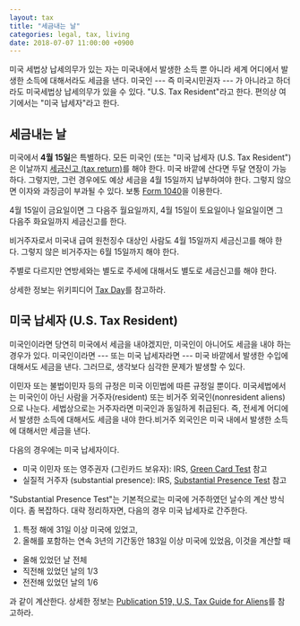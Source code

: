 ```yaml
---
layout: tax
title: "세금내는 날"
categories: legal, tax, living
date: 2018-07-07 11:00:00 +0900
---
```


미국 세법상 납세의무가 있는 자는 미국내에서 발생한 소득 뿐 아니라 세계 어디에서 발생한 소득에 대해서라도 세금을 낸다. 미국인 --- 즉 미국시민권자 --- 가 아니라고 하더라도 미국세법상 납세의무가 있을 수 있다. "U.S. Tax Resident"라고 한다. 편의상 여기에서는 "미국 납세자"라고 한다.

## 세금내는 날

미국에서 **4월 15일**은 특별하다. 모든 미국인 (또는 "미국 납세자 (U.S. Tax Resident")은 이날까지 [세금신고 (tax return)](https://en.wikipedia.org/wiki/Tax_return_(United_States))를 해야 한다. 미국 바깥에 산다면 두달 연장이 가능하다. 그렇지만, 그런 경우에도 예상 세금을 4월 15일까지 납부하여야 한다. 그렇지 않으면 이자와 과징금이 부과될 수 있다. 보통 [Form 1040](https://en.wikipedia.org/wiki/Form_1040)을 이용한다. 

4월 15일이 금요일이면 그 다음주 월요일까지, 4월 15일이 토요일이나 일요일이면 그 다음주 화요일까지 세금신고를 한다.


비거주자로서 미국내 급여 원천징수 대상인 사람도 4월 15일까지 세금신고를 해야 한다. 그렇지 않은 비거주자는 6월 15일까지 해야 한다.

주별로 다르지만 연방세와는 별도로 주세에 대해서도 별도로 세금신고를 해야 한다.

상세한 정보는 위키피디어 [Tax Day](https://en.wikipedia.org/wiki/Tax_Day)를 참고하라.

## 미국 납세자 (U.S. Tax Resident)

미국인이라면 당연히 미국에서 세금을 내야겠지만, 미국인이 아니어도 세금을 내야 하는 경우가 있다. 미국인이라면 --- 또는 미국 납세자라면 --- 미국 바깥에서 발생한 수입에 대해서도 세금을 낸다. 그러므로, 생각보다 심각한 문제가 발생할 수 있다.

이민자 또는 불법이민자 등의 규정은 미국 이민법에 따른 규정일 뿐이다. 미국세법에서는 미국인이 아닌 사람을 거주자(resident) 또는 비거주 외국인(nonresident aliens)으로 나눈다. 세법상으로는 거주자라면 미국인과 동일하게 취급된다. 즉, 전세계 어디에서 발생한 소득에 대해서도 세금을 내야 한다.비거주 외국인은 미국 내에서 발생한 소득에 대해서만 세금을 낸다.

다음의 경우에는 미국 납세자이다.

- 미국 이민자 또는 영주권자 (그린카드 보유자): IRS, [Green Card Test](https://www.irs.gov/individuals/international-taxpayers/alien-residency-green-card-test) 참고
- 실질적 거주자 (substantial presence): IRS, [Substantial Presence Test](https://www.irs.gov/individuals/international-taxpayers/substantial-presence-test) 참고

"Substantial Presence Test"는 기본적으로는 미국에 거주하였던 날수의 계산 방식이다. 좀 복잡하다. 대략 정리하자면, 다음의 경우 미국 납세자로 간주한다.

1. 특정 해에 31일 이상 미국에 있었고,
2. 올해를 포함하는 연속 3년의 기간동안 183일 이상 미국에 있었음, 이것을 계산할 때
  - 올해 있었던 날 전체
  - 직전해 있었던 날의 1/3
  - 전전해 있었던 날의 1/6

과 같이 계산한다. 상세한 정보는 [Publication 519, U.S. Tax Guide for Aliens](https://www.irs.gov/forms-pubs/about-publication-519)를 참고하라.



